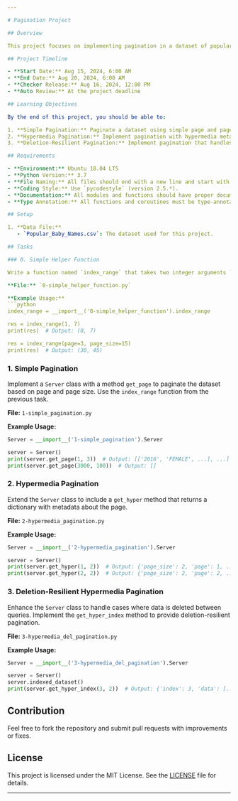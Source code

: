 ```yaml
---

# Pagination Project

## Overview

This project focuses on implementing pagination in a dataset of popular baby names. It includes basic pagination, hypermedia pagination, and deletion-resilient pagination techniques.

## Project Timeline

- **Start Date:** Aug 15, 2024, 6:00 AM
- **End Date:** Aug 20, 2024, 6:00 AM
- **Checker Release:** Aug 16, 2024, 12:00 PM
- **Auto Review:** At the project deadline

## Learning Objectives

By the end of this project, you should be able to:

1. **Simple Pagination:** Paginate a dataset using simple page and page_size parameters.
2. **Hypermedia Pagination:** Implement pagination with hypermedia metadata.
3. **Deletion-Resilient Pagination:** Implement pagination that handles dataset deletions gracefully.

## Requirements

- **Environment:** Ubuntu 18.04 LTS
- **Python Version:** 3.7
- **File Naming:** All files should end with a new line and start with `#!/usr/bin/env python3`.
- **Coding Style:** Use `pycodestyle` (version 2.5.*).
- **Documentation:** All modules and functions should have proper documentation.
- **Type Annotation:** All functions and coroutines must be type-annotated.

## Setup

1. **Data File:**
   - `Popular_Baby_Names.csv`: The dataset used for this project.

## Tasks

### 0. Simple Helper Function

Write a function named `index_range` that takes two integer arguments `page` and `page_size`. It should return a tuple containing the start and end indices for the specified page and page size.

**File:** `0-simple_helper_function.py`

**Example Usage:**
```python
index_range = __import__('0-simple_helper_function').index_range

res = index_range(1, 7)
print(res)  # Output: (0, 7)

res = index_range(page=3, page_size=15)
print(res)  # Output: (30, 45)
```

### 1. Simple Pagination

Implement a `Server` class with a method `get_page` to paginate the dataset based on page and page size. Use the `index_range` function from the previous task.

**File:** `1-simple_pagination.py`

**Example Usage:**
```python
Server = __import__('1-simple_pagination').Server

server = Server()
print(server.get_page(1, 3))  # Output: [['2016', 'FEMALE', ...], ...]
print(server.get_page(3000, 100))  # Output: []
```

### 2. Hypermedia Pagination

Extend the `Server` class to include a `get_hyper` method that returns a dictionary with metadata about the page.

**File:** `2-hypermedia_pagination.py`

**Example Usage:**
```python
Server = __import__('2-hypermedia_pagination').Server

server = Server()
print(server.get_hyper(1, 2))  # Output: {'page_size': 2, 'page': 1, ...}
print(server.get_hyper(2, 2))  # Output: {'page_size': 2, 'page': 2, ...}
```

### 3. Deletion-Resilient Hypermedia Pagination

Enhance the `Server` class to handle cases where data is deleted between queries. Implement the `get_hyper_index` method to provide deletion-resilient pagination.

**File:** `3-hypermedia_del_pagination.py`

**Example Usage:**
```python
Server = __import__('3-hypermedia_del_pagination').Server

server = Server()
server.indexed_dataset()
print(server.get_hyper_index(3, 2))  # Output: {'index': 3, 'data': [...], ...}
```

## Contribution

Feel free to fork the repository and submit pull requests with improvements or fixes.

## License

This project is licensed under the MIT License. See the [LICENSE](LICENSE) file for details.

---
```

